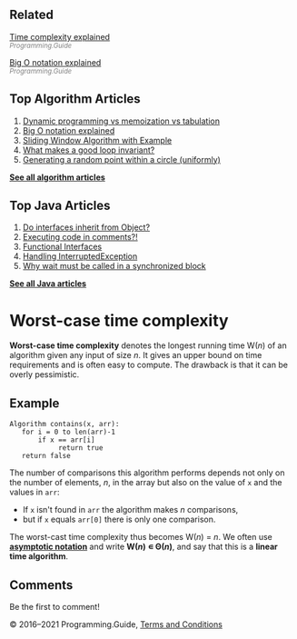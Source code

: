 <span class="underline"></span>

<span class="underline"></span>

Related
-------

[Time complexity explained](time-complexity-explained.html)  
<span style="color: grey; font-style: italic; font-size: smaller">Programming.Guide</span>

[Big O notation explained](big-o-notation-explained.html)  
<span style="color: grey; font-style: italic; font-size: smaller">Programming.Guide</span>

Top Algorithm Articles
----------------------

1.  [Dynamic programming vs memoization vs tabulation](dynamic-programming-vs-memoization-vs-tabulation.html)
2.  [Big O notation explained](big-o-notation-explained.html)
3.  [Sliding Window Algorithm with Example](sliding-window-example.html)
4.  [What makes a good loop invariant?](what-makes-a-good-loop-invariant.html)
5.  [Generating a random point within a circle (uniformly)](random-point-within-circle.html)

[**See all algorithm articles**](algorithms.html)

<span class="underline"></span>

Top Java Articles
-----------------

1.  [Do interfaces inherit from Object?](java/do-interfaces-inherit-from-object.html)
2.  [Executing code in comments?!](java/executing-code-in-comments.html)
3.  [Functional Interfaces](java/functional-interfaces.html)
4.  [Handling InterruptedException](java/handling-interrupted-exceptions.html)
5.  [Why wait must be called in a synchronized block](java/why-wait-must-be-in-synchronized.html)

[**See all Java articles**](java/index.html)

Worst-case time complexity
==========================

**Worst-case time complexity** denotes the longest running time W(*n*) of an algorithm given any input of size *n*. It gives an upper bound on time requirements and is often easy to compute. The drawback is that it can be overly pessimistic.

Example
-------

    Algorithm contains(x, arr):
       for i = 0 to len(arr)-1
           if x == arr[i]
                return true
       return false

The number of comparisons this algorithm performs depends not only on the number of elements, *n*, in the array but also on the value of `x` and the values in `arr`:

-   If `x` isn't found in `arr` the algorithm makes *n* comparisons,
-   but if `x` equals `arr[0]` there is only one comparison.

The worst-cast time complexity thus becomes W(*n*) = *n*. We often use [**asymptotic notation**](big-o-notation-explained.html) and write **W(*n*) ∊ Θ(*n*)**, and say that this is a **linear time algorithm**.

Comments
--------

Be the first to comment!

© 2016–2021 Programming.Guide, [Terms and Conditions](terms-and-conditions.html)
